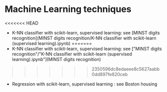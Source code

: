 # Machine Learning techniques
<<<<<<< HEAD
- K-NN classifier with scikit-learn, supervised learning: see [MINST digits recognition](MINST digits recognition/K-NN classifier with scikit-learn (supervised learning).ipynb)
=======
- K-NN classifier with scikit-learn, supervised learning: see  ["MINST digits recognition"/"K-NN classifier with scikit-learn (supervised learning).ipynb"](MINST digits recognition)
>>>>>>> 2350596dc8edaeee8c5627aabb0dd897fe820ceb
- Regression with scikit-learn, supervised learning : see Boston housing
